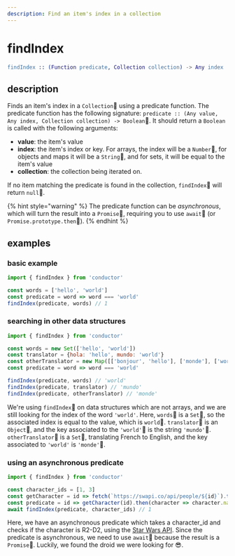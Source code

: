 ```yaml
---
description: Find an item's index in a collection
---
```


# findIndex

```erlang
findIndex :: (Function predicate, Collection collection) -> Any index
```

## description

Finds an item's index in a `Collection` using a predicate function. The predicate function has the following signature: `predicate :: (Any value, Any index, Collection collection) -> Boolean`. It should return a `Boolean` is called with the following arguments:

* **value**: the item's value
* **index**: the item's index or key. For arrays, the index will be a `Number`, for objects and maps it will be a `String`, and for sets, it will be equal to the item's value
* **collection**: the collection being iterated on.

If no item matching the predicate is found in the collection, `findIndex` will return `null`.

{% hint style="warning" %}
The predicate function can be _asynchronous_, which will turn the result into a `Promise`, requiring you to use `await` \(or `Promise.prototype.then`\).
{% endhint %}

## examples

### basic example

```javascript
import { findIndex } from 'conductor'

const words = ['hello', 'world']
const predicate = word => word === 'world'
findIndex(predicate, words) // 1
```

### searching in other data structures

```javascript
import { findIndex } from 'conductor'

const words = new Set(['hello', 'world'])
const translator = {hola: 'hello', mundo: 'world'}
const otherTranslator = new Map([['bonjour', 'hello'], ['monde'], ['world']])
const predicate = word => word === 'world'

findIndex(predicate, words) // 'world'
findIndex(predicate, translator) // 'mundo'
findIndex(predicate, otherTranslator) // 'monde'
```

We're using `findIndex` on data structures which are not arrays, and we are still looking for the index of the word `'world'`. Here, `words` is a `Set`, so the associated index is equal to the value, which is `world`. `translator` is an `Object`, and the key associated to the `'world'` is the string `'mundo'`. `otherTranslator` is a `Set`, translating French to English, and the key associated to `'world'` is `'monde'`.

### using an asynchronous predicate

```javascript
import { findIndex } from 'conductor'

const character_ids = [1, 3]
const getCharacter = id => fetch(`https://swapi.co/api/people/${id}`).then(res => res.json())
const predicate = id => getCharacter(id).then(character => character.name === 'R2-D2')
await findIndex(predicate, character_ids) // 1
```

Here, we have an asynchronous predicate which takes a character\_id and checks if the character is R2-D2, using the [Star Wars API](https://swapi.co/). Since the predicate is asynchronous, we need to use `await` because the result is a `Promise`. Luckily, we found the droid we were looking for 😎.

